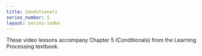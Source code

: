 ```yaml
---
title: Conditionals
series_number: 5
layout: series-index
---
```


These video lessons accompany Chapter 5 (Conditionals) from the Learning Processing textbook.